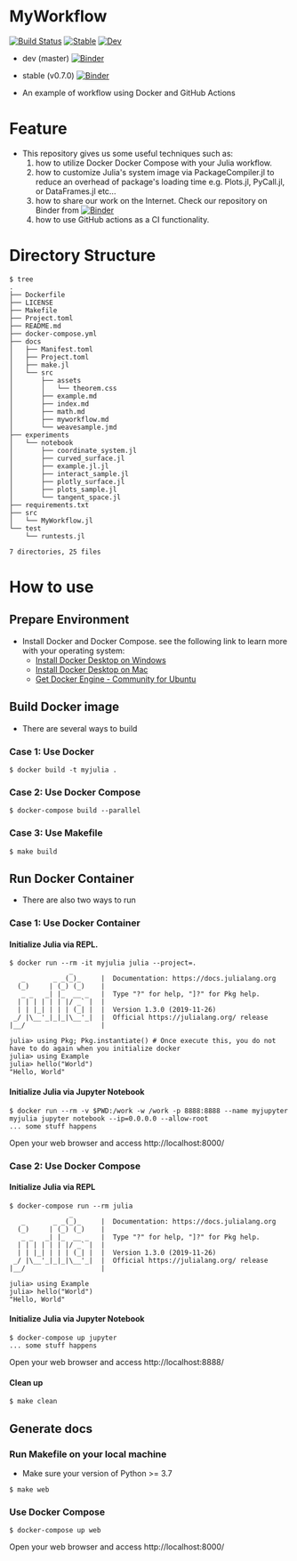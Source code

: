 # MyWorkflow


[![Build Status](https://github.com/terasakisatoshi/MyWorkflow.jl/workflows/CI/badge.svg)](https://github.com/terasakisatoshi/MyWorkflow.jl/actions)
[![Stable](https://img.shields.io/badge/docs-stable-blue.svg)](https://terasakisatoshi.github.io/MyWorkflow.jl/stable)
[![Dev](https://img.shields.io/badge/docs-dev-blue.svg)](https://terasakisatoshi.github.io/MyWorkflow.jl/dev)

- dev    (master) [![Binder](https://mybinder.org/badge_logo.svg)](https://mybinder.org/v2/gh/terasakisatoshi/MyWorkflow.jl/master)
- stable (v0.7.0)  [![Binder](https://mybinder.org/badge_logo.svg)](https://mybinder.org/v2/gh/terasakisatoshi/MyWorkflow.jl/v0.7.0)

- An example of workflow using Docker and GitHub Actions

# Feature

- This repository gives us some useful techniques such as:
  1. how to utilize Docker Docker Compose with your Julia workflow.
  2. how to customize Julia's system image via PackageCompiler.jl to reduce an overhead of package's loading time e.g. Plots.jl, PyCall.jl, or DataFrames.jl etc...
  3. how to share our work on the Internet. Check our repository on Binder from [![Binder](https://mybinder.org/badge_logo.svg)](https://mybinder.org/v2/gh/terasakisatoshi/MyWorkflow.jl/master)
  4. how to use GitHub actions as a CI functionality.


# Directory Structure

```
$ tree
.
├── Dockerfile
├── LICENSE
├── Makefile
├── Project.toml
├── README.md
├── docker-compose.yml
├── docs
│   ├── Manifest.toml
│   ├── Project.toml
│   ├── make.jl
│   └── src
│       ├── assets
│       │   └── theorem.css
│       ├── example.md
│       ├── index.md
│       ├── math.md
│       ├── myworkflow.md
│       └── weavesample.jmd
├── experiments
│   └── notebook
│       ├── coordinate_system.jl
│       ├── curved_surface.jl
│       ├── example.jl.jl
│       ├── interact_sample.jl
│       ├── plotly_surface.jl
│       ├── plots_sample.jl
│       └── tangent_space.jl
├── requirements.txt
├── src
│   └── MyWorkflow.jl
└── test
    └── runtests.jl

7 directories, 25 files
```

# How to use

## Prepare Environment

- Install Docker and Docker Compose. see the following link to learn more with your operating system:
  - [Install Docker Desktop on Windows](https://docs.docker.com/docker-for-windows/install/)
  - [Install Docker Desktop on Mac](https://docs.docker.com/docker-for-mac/install/)
  - [Get Docker Engine - Community for Ubuntu](https://docs.docker.com/install/linux/docker-ce/ubuntu/)

## Build Docker image

- There are several ways to build

### Case 1: Use Docker

```console
$ docker build -t myjulia .
```

### Case 2: Use Docker Compose

```console
$ docker-compose build --parallel
```

### Case 3: Use Makefile

```
$ make build
```

## Run Docker Container

- There are also two ways to run

### Case 1: Use Docker Container

#### Initialize Julia via REPL.

```console
$ docker run --rm -it myjulia julia --project=.
               _
   _       _ _(_)_     |  Documentation: https://docs.julialang.org
  (_)     | (_) (_)    |
   _ _   _| |_  __ _   |  Type "?" for help, "]?" for Pkg help.
  | | | | | | |/ _` |  |
  | | |_| | | | (_| |  |  Version 1.3.0 (2019-11-26)
 _/ |\__'_|_|_|\__'_|  |  Official https://julialang.org/ release
|__/                   |

julia> using Pkg; Pkg.instantiate() # Once execute this, you do not have to do again when you initialize docker
julia> using Example
julia> hello("World")
"Hello, World"
```

#### Initialize Julia via Jupyter Notebook

```console
$ docker run --rm -v $PWD:/work -w /work -p 8888:8888 --name myjupyter myjulia jupyter notebook --ip=0.0.0.0 --allow-root
... some stuff happens
```

Open your web browser and access http://localhost:8000/

### Case 2: Use Docker Compose

#### Initialize Julia via REPL

```console
$ docker-compose run --rm julia
               _
   _       _ _(_)_     |  Documentation: https://docs.julialang.org
  (_)     | (_) (_)    |
   _ _   _| |_  __ _   |  Type "?" for help, "]?" for Pkg help.
  | | | | | | |/ _` |  |
  | | |_| | | | (_| |  |  Version 1.3.0 (2019-11-26)
 _/ |\__'_|_|_|\__'_|  |  Official https://julialang.org/ release
|__/                   |

julia> using Example
julia> hello("World")
"Hello, World"
```

#### Initialize Julia via Jupyter Notebook

```console
$ docker-compose up jupyter
... some stuff happens

```

Open your web browser and access http://localhost:8888/

#### Clean up

```console
$ make clean
```

## Generate docs

### Run Makefile on your local machine

- Make sure your version of Python >= 3.7

```
$ make web
```

### Use Docker Compose


```console
$ docker-compose up web
```

Open your web browser and access http://localhost:8000/
